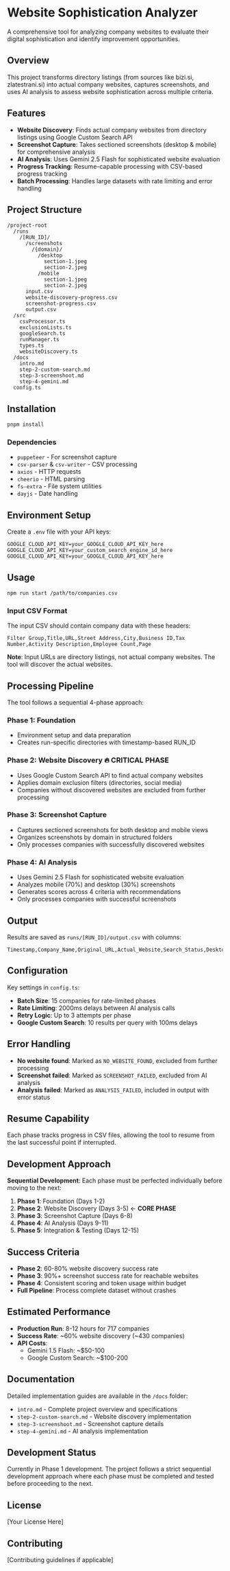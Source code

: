 # Website Sophistication Analyzer

A comprehensive tool for analyzing company websites to evaluate their digital sophistication and identify improvement opportunities.

## Overview

This project transforms directory listings (from sources like bizi.si, zlatestrani.si) into actual company websites, captures screenshots, and uses AI analysis to assess website sophistication across multiple criteria.

## Features

- **Website Discovery**: Finds actual company websites from directory listings using Google Custom Search API
- **Screenshot Capture**: Takes sectioned screenshots (desktop & mobile) for comprehensive analysis
- **AI Analysis**: Uses Gemini 2.5 Flash for sophisticated website evaluation
- **Progress Tracking**: Resume-capable processing with CSV-based progress tracking
- **Batch Processing**: Handles large datasets with rate limiting and error handling

## Project Structure

```
/project-root
  /runs
    /[RUN_ID]/
      /screenshots
        /{domain}/
          /desktop
            section-1.jpeg
            section-2.jpeg
          /mobile
            section-1.jpeg
            section-2.jpeg
      input.csv
      website-discovery-progress.csv
      screenshot-progress.csv
      output.csv
  /src
    csvProcessor.ts
    exclusionLists.ts
    googleSearch.ts
    runManager.ts
    types.ts
    websiteDiscovery.ts
  /docs
    intro.md
    step-2-custom-search.md
    step-3-screenshoot.md
    step-4-gemini.md
  config.ts
```

## Installation

```bash
pnpm install
```

### Dependencies

- `puppeteer` - For screenshot capture
- `csv-parser` & `csv-writer` - CSV processing
- `axios` - HTTP requests
- `cheerio` - HTML parsing
- `fs-extra` - File system utilities
- `dayjs` - Date handling

## Environment Setup

Create a `.env` file with your API keys:

```env
GOOGLE_CLOUD_API_KEY=your_GOOGLE_CLOUD_API_KEY_here
GOOGLE_CLOUD_API_KEY=your_custom_search_engine_id_here
GOOGLE_CLOUD_API_KEY=your_GOOGLE_CLOUD_API_KEY_here
```

## Usage

```bash
npm run start /path/to/companies.csv
```

### Input CSV Format

The input CSV should contain company data with these headers:

```
Filter Group,Title,URL,Street Address,City,Business ID,Tax Number,Activity Description,Employee Count,Page
```

**Note**: Input URLs are directory listings, not actual company websites. The tool will discover the actual websites.

## Processing Pipeline

The tool follows a sequential 4-phase approach:

### Phase 1: Foundation
- Environment setup and data preparation
- Creates run-specific directories with timestamp-based RUN_ID

### Phase 2: Website Discovery 🔥 **CRITICAL PHASE**
- Uses Google Custom Search API to find actual company websites
- Applies domain exclusion filters (directories, social media)
- Companies without discovered websites are excluded from further processing

### Phase 3: Screenshot Capture
- Captures sectioned screenshots for both desktop and mobile views
- Organizes screenshots by domain in structured folders
- Only processes companies with successfully discovered websites

### Phase 4: AI Analysis
- Uses Gemini 2.5 Flash for sophisticated website evaluation
- Analyzes mobile (70%) and desktop (30%) screenshots
- Generates scores across 4 criteria with recommendations
- Only processes companies with successful screenshots

## Output

Results are saved as `runs/[RUN_ID]/output.csv` with columns:

```
Timestamp,Company_Name,Original_URL,Actual_Website,Search_Status,Desktop_Score,Mobile_Score,Combined_Score,Sophistication_Level,Opportunity_Level,Mobile_Issues,Desktop_Issues,Primary_Recommendations,Desktop_Screenshot_Path,Mobile_Screenshot_Path,Analysis_Date,Tokens_Used
```

## Configuration

Key settings in `config.ts`:

- **Batch Size**: 15 companies for rate-limited phases
- **Rate Limiting**: 2000ms delays between AI analysis calls
- **Retry Logic**: Up to 3 attempts per phase
- **Google Custom Search**: 10 results per query with 100ms delays

## Error Handling

- **No website found**: Marked as `NO_WEBSITE_FOUND`, excluded from further processing
- **Screenshot failed**: Marked as `SCREENSHOT_FAILED`, excluded from AI analysis
- **Analysis failed**: Marked as `ANALYSIS_FAILED`, included in output with error status

## Resume Capability

Each phase tracks progress in CSV files, allowing the tool to resume from the last successful point if interrupted.

## Development Approach

**Sequential Development**: Each phase must be perfected individually before moving to the next:

1. **Phase 1**: Foundation (Days 1-2)
2. **Phase 2**: Website Discovery (Days 3-5) ← **CORE PHASE**
3. **Phase 3**: Screenshot Capture (Days 6-8)
4. **Phase 4**: AI Analysis (Days 9-11)
5. **Phase 5**: Integration & Testing (Days 12-15)

## Success Criteria

- **Phase 2**: 60-80% website discovery success rate
- **Phase 3**: 90%+ screenshot success rate for reachable websites
- **Phase 4**: Consistent scoring and token usage within budget
- **Full Pipeline**: Process complete dataset without crashes

## Estimated Performance

- **Production Run**: 8-12 hours for 717 companies
- **Success Rate**: ~60% website discovery (~430 companies)
- **API Costs**: 
  - Gemini 1.5 Flash: ~$50-100
  - Google Custom Search: ~$100-200

## Documentation

Detailed implementation guides are available in the `/docs` folder:

- `intro.md` - Complete project overview and specifications
- `step-2-custom-search.md` - Website discovery implementation
- `step-3-screenshoot.md` - Screenshot capture details
- `step-4-gemini.md` - AI analysis implementation

## Development Status

Currently in Phase 1 development. The project follows a strict sequential development approach where each phase must be completed and tested before proceeding to the next.

## License

[Your License Here]

## Contributing

[Contributing guidelines if applicable] 